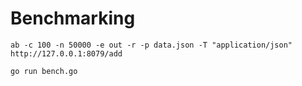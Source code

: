 # Benchmarking

`ab -c 100 -n 50000 -e out -r -p data.json -T "application/json" http://127.0.0.1:8079/add`

`go run bench.go`
